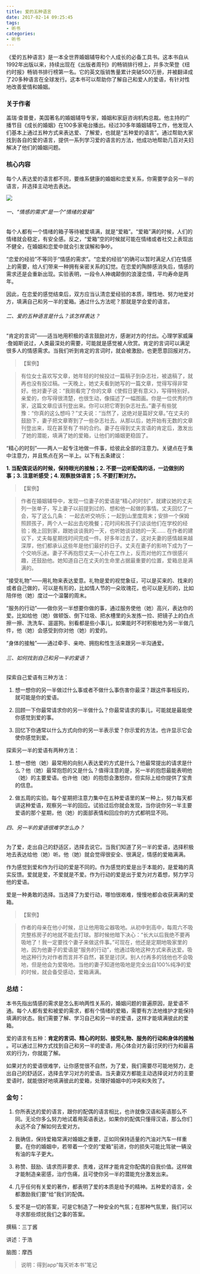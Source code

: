 ```yaml
---
title: 爱的五种语言
date: 2017-02-14 09:25:45
tags:
- 听书
categories:
- 听书
---
```


《爱的五种语言》是一本全世界婚姻辅导和个人成长的必备工具书。这本书自从1992年出版以来，持续出现在《出版者周刊》的畅销排行榜上，并多次荣登《纽约时报》畅销书排行榜第一名。它的英文版销售量累计突破500万册，并被翻译成了20多种语言在全球发行。这本书可以帮助你了解自己和爱人的爱语，有针对性地改善爱情和婚姻。

<!-- more -->

### 关于作者

盖瑞·查普曼，美国著名的婚姻辅导专家，婚姻和家庭咨询机构总裁。他主持的广播节目《成长的婚姻》在100多家电台播出。经过30多年婚姻辅导工作，他发现人们基本上通过五种方式来表达爱、了解爱，也就是“五种爱的语言”。通过帮助大家找到各自的爱的语言，提供一系列学习爱的语言的方法，他成功地帮助几百对夫妇解决了他们的婚姻问题。

### 核心内容

每个人表达爱的语言都不同，要维系健康的婚姻和恋爱关系，你需要学会另一半的语言，并选择主动地去表达。

![](/images/爱的五种语言.png)

###### 一、“情感的需求”是一个“情绪的爱箱”

每个人都有一个情绪的箱子等待被爱填满，就是“爱箱”。“爱箱”满的时候，人们的情绪就会稳定，有安全感。反之，“爱箱”空的时候就可能在情绪或者社交上表现出不健全，在婚姻和恋爱中就会引发误解和争吵。

“恋爱的经验”不等同于“情感的需求”。“恋爱的经验”的确可以暂时满足人们在情感上的需要，给人们带来一种拥有亲密关系的幻觉。在恋爱的陶醉感消失后，情感的需求还是会重新出现。实验表明，一段令人神魂颠倒的浪漫恋情，平均寿命是两年。

因此，在恋爱的感觉结束后，双方应当认清恋爱经验的本质，理性地、努力地爱对方，填满自己和另一半的爱箱。通过什么方法呢？那就是学会爱的语言。

###### 二、爱的五种语言是什么？该怎样表达？

“肯定的言词”——适当地用积极的语言鼓励对方，感谢对方的付出。心理学家威廉·詹姆斯说过，人类最深处的需要，可能就是感觉被人欣赏。肯定的言词可以满足很多人的情感需求。当我们听到肯定的言词时，就会被激励，也更愿意回报对方。

>【案例】

>有位女士喜欢写文章，她年轻的时候投过一篇稿子到杂志社，被退稿了，就再也没有投过稿。一天晚上，她丈夫看到她写的一篇文章，觉得写得非常好。他对妻子说：“我刚看完了你的文章《使假日更有意义》，写得特别好。亲爱的，你写得很清楚，也很生动，像描述了一幅图画。你是一位优秀的作家，这篇文章应该刊登出来。你可以把它寄到杂志社去。”妻子有些犹豫：“你真的这么想吗？”丈夫说：“当然了，这绝对是篇好文章。”在丈夫的鼓励下，妻子把文章寄到了一些杂志社去。从那以后，她开始有无数的文章刊登出来，现在甚至有了书的合约。妻子在得到丈夫言语的肯定后，激发出了她的潜能，填满了她的爱箱，让他们的婚姻更稳固了。

“精心的时刻”——两人一起专注地做一件事，给彼此全部的注意力。关键点在于集中注意力，并且焦点在另一半上。以下有五条建议：

**1.  当配偶说话的时候，保持眼光的接触；2.  不要一边听配偶的话，一边做别的事；3.  注意听感受；4.  观察肢体语言；5.  不要打断对方。**

>【案例】

>作者在婚姻辅导中，发现一位妻子的爱语是“精心的时刻”，就建议她的丈夫列一张单子，写上妻子以前提到过的、想和他一起做的事情。丈夫回忆了一会，写了这么几条：
一起去听交响乐；一起到山里度周末；安排一个保姆照顾孩子，两个人一起出去吃晚餐；花时间和孩子们谈谈他们在学校的经验；晚上回到家，跟她谈谈我的一天，也听她谈谈她的一天……
在作者的建议下，丈夫每星期找时间完成一件。好多年过去了，这对夫妻的感情越来越深厚，他们都承认这些年是他们最好的日子。丈夫在妻子的影响下成为了一个交响乐迷。妻子不再抱怨丈夫一心扑在工作上，反而对他的工作很感兴趣，还鼓励他。她知道自己在丈夫的生命里占据最重要的位置，爱箱总是满满的。

“接受礼物”——用礼物来表达爱意。礼物是爱的视觉象征，可以是买来的、找来的或者自己做的，可以是有形的，比如情人节的一朵玫瑰花，也可以是无形的，比如陪伴他（她）度过一个温馨的周末。

“服务的行动”——做你另一半想要你做的事，通过服务使他（她）高兴，表达你的爱。比如给他（她）做顿饭、倒下垃圾、把水槽里的头发拣一捡、把镜子上的白点擦一擦、洗洗车、遛遛狗。别看都是些小事儿，如果能时不时积极地为另一半做几件，他（她）会感受到你对他（她）的爱的。

“身体的接触”——通过牵手、亲吻、拥抱和性生活来跟另一半沟通爱。

###### 三、如何找到自己和另一半的爱语？

探索自己爱语有三种方法：

1.  想一想你的另一半做过什么事或者不做什么事伤害你最深？跟这件事相反的，就可能是你的爱语。

2.  回顾一下你最常请求你的另一半做什么？你最常请求的事儿，可能就是最能使你感觉到爱的事。

3.  回忆下你通常以什么方式向你的另一半表示爱？你示爱的方法，也许显示它会使你感觉到爱。

探索另一半的爱语有两种方法：

1.  想一想他（她）最常用的向别人表达爱的方式是什么？他最常提出的请求是什么？他（她）最常抱怨的又是什么？值得注意的是，另一半的抱怨最能表明他（她）的主要爱语。也许他（她）的抱怨会激怒你，但实际上给你提供了宝贵的信息。

2.  做五周的实验。每个星期把注意力集中在五种爱语里的某一种上，努力每天都讲这种爱语，观察另一半的回应。试验过后你就会发现，当你说你另一半主要爱语的那个星期，他（她）的面部表情和回应你的方式都明显不同。

###### 四、另一半的爱语很难学怎么办？

为了爱，走出自己的舒适区，选择去说它。当我们知道了另一半的爱语，选择积极地去表达给他（她）听。他（她）就会觉得很安全、很满足，情感的爱箱满满。

作为感觉到爱和作为行动的爱是不同的。作为感觉的爱是出于本能的，是爱箱的真实反馈。爱就是爱，不爱就是不爱。作为行动的爱是出于爱为对方着想，努力学习他的爱语。

爱是一种勇敢的选择。当选择了为爱行动，哪怕很艰难，慢慢地都会收获满满的爱箱。

>【案例】

>作者的母亲在他小时候，总让他用吸尘器吸地。从初中到高中，每周六不吸完整栋房子的地就不能去打球。那时候他暗下决心：“长大以后我绝不要再吸地了！我一定要找个妻子来做这件事。”可现在，他还是定期地吸家里的地，因为他妻子的爱语是“服务的行动”，他通过吸地这种方式来表达爱。吸地这种行为对作者而言并不自然，甚至是讨厌。别人付再多的钱他也不会吸地，但是他会为爱吸地。当他的妻子知道他吸地是完全出自100%纯净的爱的时候，就会备受感动，爱箱满满。

### 总结：

本书先指出情感的需求是怎么影响两性关系的，婚姻问题的普遍原因，是爱语不通。每个人都有爱和被爱的需求，都有个情绪的爱箱，需要有方法地维护才能保持填满的状态。我们需要了解、学习自己和另一半的爱语，这样才能填满彼此的爱箱。

爱的语言有五种：**肯定的言词、精心的时刻、接受礼物、服务的行动和身体的接触** 。可以通过三种方式找到自己和另一半的爱语，用心体会对方最讨厌的行为和最喜欢的行为，你就能了解。

如果对方的爱语很难学，让你感觉很不自然，为了爱，我们需要尽可能地努力，走出自己的舒适区，选择去学习对方的爱语。当夫妻双方都能主动选择说对方的主要爱语时，就能很好地填满彼此的爱箱，处理好婚姻中的冲突和失败了。

### 金句：

1. 你所表达的爱的语言，跟你的配偶的语言相比，也许就像汉语和英语那么不同。无论你多么努力地试着用英语表达，如果你的配偶只懂得汉语，那么你们永远不会了解如何去爱对方。

2. 我确信，保持爱箱常满对婚姻之重要，正如同保持适量的汽油对汽车一样重要。在你的婚姻中，若带着一个空的“爱箱”前进，你的损失可能比驾驶一辆没有油的车子更大。

3. 称赞、鼓励、请求而非要求、责难，这样才能肯定你配偶的自我价值。这样做才能制造亲密感，治疗伤痛，且可使你另一半的潜能充分激发出来。

4. 几乎任何有关爱的著作，都表明了爱的本质是给予的精神。五种爱的语言，全都激励我们要“给”我们的配偶。

5. 爱不是一切的答案，可是它制造了一种安全的气氛；在那种气氛里，我们可以寻求那些烦扰我们之事的答案。

撰稿：三丁酱

讲述：于浩

脑图：摩西

>说明：得到app“每天听本书”笔记